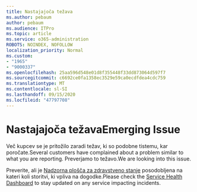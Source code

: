 ```yaml
---
title: Nastajajoča težava
ms.author: pebaum
author: pebaum
ms.audience: ITPro
ms.topic: article
ms.service: o365-administration
ROBOTS: NOINDEX, NOFOLLOW
localization_priority: Normal
ms.custom:
- "1965"
- "9000337"
ms.openlocfilehash: 25aa596d548e01d8f355448f33dd873064d597f7
ms.sourcegitcommit: c6692ce0fa1358ec3529e59ca0ecdfdea4cdc759
ms.translationtype: MT
ms.contentlocale: sl-SI
ms.lasthandoff: 09/15/2020
ms.locfileid: "47797708"
---
```

# <a name="emerging-issue"></a><span data-ttu-id="ba060-102">Nastajajoča težava</span><span class="sxs-lookup"><span data-stu-id="ba060-102">Emerging Issue</span></span>

<span data-ttu-id="ba060-103">Več kupcev se je pritožilo zaradi težav, ki so podobne tistemu, kar poročate.</span><span class="sxs-lookup"><span data-stu-id="ba060-103">Several customers have complained about a problem similar to what you are reporting.</span></span> <span data-ttu-id="ba060-104">Preverjamo to težavo.</span><span class="sxs-lookup"><span data-stu-id="ba060-104">We are looking into this issue.</span></span>

<span data-ttu-id="ba060-105">Preverite, ali je [Nadzorna plošča za zdravstveno stanje](https://admin.microsoft.com/adminportal/home#/servicehealth) posodobljena na kateri koli storitvi, ki vpliva na dogodke.</span><span class="sxs-lookup"><span data-stu-id="ba060-105">Please check the [Service Health Dashboard](https://admin.microsoft.com/adminportal/home#/servicehealth) to stay updated on any service impacting incidents.</span></span>